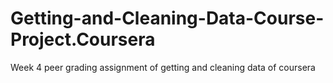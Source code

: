 # Getting-and-Cleaning-Data-Course-Project.Coursera
Week 4 peer grading assignment of getting and cleaning data of coursera
